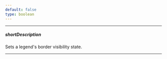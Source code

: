 ```yaml
---
default: false
type: boolean
---
```

---
##### shortDescription
Sets a legend's border visibility state.

---
